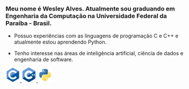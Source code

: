 <h3 align=>Meu nome é Wesley Alves. Atualmente sou graduando em Engenharia da Computação na Universidade Federal da Paraíba - Brasil.</h3>

- Possuo experiências com as linguagens de programação C e C++ e atualmente estou aprendendo Python.

- Tenho interesse nas áreas de inteligência artificial, ciência de dados  e engenharia de software.


</p>


<p align="left"> <a href="https://www.cprogramming.com/" target="_blank" rel="noreferrer"> <img src="https://raw.githubusercontent.com/devicons/devicon/master/icons/c/c-original.svg" alt="c" width="40" height="40"/> </a> <a href="https://www.w3schools.com/cpp/" target="_blank" rel="noreferrer"> <img src="https://raw.githubusercontent.com/devicons/devicon/master/icons/cplusplus/cplusplus-original.svg" alt="cplusplus" width="40" height="40"/> </a> <a href="https://www.python.org" target="_blank" rel="noreferrer"> <img src="https://raw.githubusercontent.com/devicons/devicon/master/icons/python/python-original.svg" alt="python" width="40" height="40"/> </a> </p>
